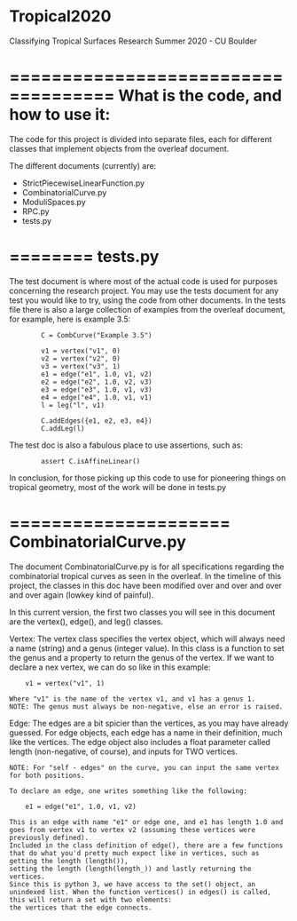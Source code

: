 # Tropical2020
Classifying Tropical Surfaces Research Summer 2020 - CU Boulder

====================================
What is the code, and how to use it:
====================================

The code for this project is divided into separate files, each for different classes that implement objects from the overleaf document.

The different documents (currently) are:

- StrictPiecewiseLinearFunction.py
- CombinatorialCurve.py
- ModuliSpaces.py
- RPC.py
- tests.py

========
tests.py
========

The test document is where most of the actual code is used for purposes concerning the research project. 
You may use the tests document for any test you would like to try, using the code from other documents.
In the tests file there is also a large collection of examples from the overleaf document, for example, here is example 3.5:

            C = CombCurve("Example 3.5")

            v1 = vertex("v1", 0)
            v2 = vertex("v2", 0)
            v3 = vertex("v3", 1)
            e1 = edge("e1", 1.0, v1, v2)
            e2 = edge("e2", 1.0, v2, v3)
            e3 = edge("e3", 1.0, v1, v3)
            e4 = edge("e4", 1.0, v1, v1)
            l = leg("l", v1)

            C.addEdges({e1, e2, e3, e4})
            C.addLeg(l)

The test doc is also a fabulous place to use assertions, such as:

            assert C.isAffineLinear()

In conclusion, for those picking up this code to use for pioneering things on tropical geometry, most of the work will be done in tests.py

=====================
CombinatorialCurve.py
=====================

The document CombinatorialCurve.py is for all specifications regarding the combinatorial tropical curves as seen in the overleaf.
In the timeline of this project, the classes in this doc have been modified over and over and over and over again (lowkey kind of painful).

In this current version, the first two classes you will see in this document are the vertex(), edge(), and leg() classes.

Vertex:
    The vertex class specifies the vertex object, which will always need a name (string) and a genus (integer value).
    In this class is a function to set the genus and a property to return the genus of the vertex.
    If we want to declare a nex vertex, we can do so like in this example:

        v1 = vertex("v1", 1)

    Where "v1" is the name of the vertex v1, and v1 has a genus 1.
    NOTE: The genus must always be non-negative, else an error is raised.

Edge:
    The edges are a bit spicier than the vertices, as you may have already guessed.
    For edge objects, each edge has a name in their definition, much like the vertices.
    The edge object also includes a float parameter called length (non-negative, of course), and inputs for TWO vertices.

    NOTE: For "self - edges" on the curve, you can input the same vertex for both positions.

    To declare an edge, one writes something like the following:

        e1 = edge("e1", 1.0, v1, v2)
    
    This is an edge with name "e1" or edge one, and e1 has length 1.0 and goes from vertex v1 to vertex v2 (assuming these vertices were previously defined).
    Included in the class definition of edge(), there are a few functions that do what you'd pretty much expect like in vertices, such as getting the length (length()),
    setting the length (length(length_)) and lastly returning the vertices.
    Since this is python 3, we have access to the set() object, an unindexed list. When the function vertices() in edges() is called, this will return a set with two elements:
    the vertices that the edge connects.